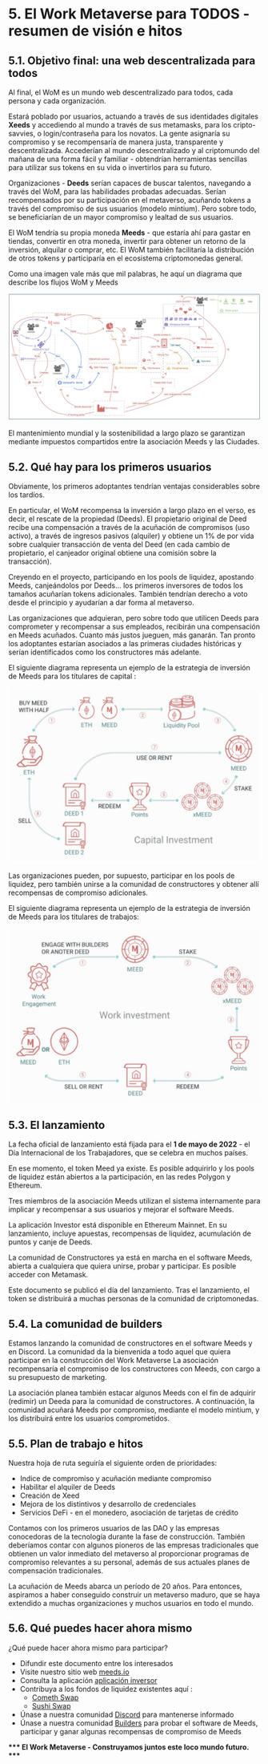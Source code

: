 # 5. El Work Metaverse para TODOS - resumen de visión e hitos

## 5.1. Objetivo final: una web descentralizada para todos

Al final, el WoM es un mundo web descentralizado para todos, cada persona y cada organización.

Estará poblado por usuarios, actuando a través de sus identidades digitales **Xeeds** y accediendo al mundo a través de sus metamasks, para los cripto-savvies, o login/contraseña para los novatos. La gente asignaría su compromiso y se recompensaría de manera justa, transparente y descentralizada. Accederían al mundo descentralizado y al criptomundo del mañana de una forma fácil y familiar - obtendrían herramientas sencillas para utilizar sus tokens en su vida o invertirlos para su futuro.

Organizaciones - **Deeds** serían capaces de buscar talentos, navegando a través del WoM, para las habilidades probadas adecuadas. Serían recompensados por su participación en el metaverso, acuñando tokens a través del compromiso de sus usuarios (modelo mintium). Pero sobre todo, se beneficiarían de un mayor compromiso y lealtad de sus usuarios.

El WoM tendría su propia moneda **Meeds** - que estaría ahí para gastar en tiendas, convertir en otra moneda, invertir para obtener un retorno de la inversión, alquilar o comprar, etc. El WoM también facilitaría la distribución de otros tokens y participaría en el ecosistema criptomonedas general.

Como una imagen vale más que mil palabras, he aquí un diagrama que describe los flujos WoM y Meeds

![Flujos WoM y Meeds](en/img/wom-flows.png)

El mantenimiento mundial y la sostenibilidad a largo plazo se garantizan mediante impuestos compartidos entre la asociación Meeds y las Ciudades.

## 5.2. Qué hay para los primeros usuarios

Obviamente, los primeros adoptantes tendrían ventajas considerables sobre los tardíos.

En particular, el WoM recompensa la inversión a largo plazo en el verso, es decir, el rescate de la propiedad (Deeds). El propietario original de Deed recibe una compensación a través de la acuñación de compromisos (uso activo), a través de ingresos pasivos (alquiler) y obtiene un 1% de por vida sobre cualquier transacción de venta del Deed (en cada cambio de propietario, el canjeador original obtiene una comisión sobre la transacción).

Creyendo en el proyecto, participando en los pools de liquidez, apostando Meeds, canjeándolos por Deeds... los primeros inversores de todos los tamaños acuñarían tokens adicionales. También tendrían derecho a voto desde el principio y ayudarían a dar forma al metaverso.

Las organizaciones que adquieran, pero sobre todo que utilicen Deeds para comprometer y recompensar a sus empleados, recibirán una compensación en Meeds acuñados. Cuanto más justos jueguen, más ganarán. Tan pronto los adoptantes estarían asociados a las primeras ciudades históricas y serían identificados como los constructores más adelante.

El siguiente diagrama representa un ejemplo de la estrategia de inversión de Meeds para los titulares de capital :

![Estrategia de inversión de Meeds para los titulares de capital](en/img/invest-capital.png)

Las organizaciones pueden, por supuesto, participar en los pools de liquidez, pero también unirse a la comunidad de constructores y obtener allí recompensas de compromiso adicionales.

El siguiente diagrama representa un ejemplo de la estrategia de inversión de Meeds para los titulares de trabajos:

![Estrategia de inversión de Meeds para los titulares de puestos de trabajo](en/img/invest-work.png)

## 5.3. El lanzamiento

La fecha oficial de lanzamiento está fijada para el **1 de mayo de 2022** - el Día Internacional de los Trabajadores, que se celebra en muchos países.

En ese momento, el token Meed ya existe. Es posible adquirirlo y los pools de liquidez están abiertos a la participación, en las redes Polygon y Ethereum.

Tres miembros de la asociación Meeds utilizan el sistema internamente para implicar y recompensar a sus usuarios y mejorar el software Meeds.

La aplicación Investor está disponible en Ethereum Mainnet. En su lanzamiento, incluye apuestas, recompensas de liquidez, acumulación de puntos y canje de Deeds.

La comunidad de Constructores ya está en marcha en el software Meeds, abierta a cualquiera que quiera unirse, probar y participar. Es posible acceder con Metamask.

Este documento se publicó el día del lanzamiento. Tras el lanzamiento, el token se distribuirá a muchas personas de la comunidad de criptomonedas.

## 5.4. La comunidad de builders

Estamos lanzando la comunidad de constructores en el software Meeds y en Discord. La comunidad da la bienvenida a todo aquel que quiera participar en la construcción del Work Metaverse La asociación recompensaría el compromiso de los constructores con Meeds, con cargo a su presupuesto de marketing.

La asociación planea también estacar algunos Meeds con el fin de adquirir (redimir) un Deeda para la comunidad de constructores. A continuación, la comunidad acuñará Meeds por compromiso, mediante el modelo mintium, y los distribuirá entre los usuarios comprometidos.

## 5.5. Plan de trabajo e hitos

Nuestra hoja de ruta seguiría el siguiente orden de prioridades:

- Indice de compromiso y acuñación mediante compromiso
- Habilitar el alquiler de Deeds
- Creación de Xeed
- Mejora de los distintivos y desarrollo de credenciales
- Servicios DeFi - en el monedero, asociación de tarjetas de crédito

Contamos con los primeros usuarios de las DAO y las empresas conocedoras de la tecnología durante la fase de construcción. También deberíamos contar con algunos pioneros de las empresas tradicionales que obtienen un valor inmediato del metaverso al proporcionar programas de compromiso relevantes a su personal, además de sus actuales planes de compensación tradicionales.

La acuñación de Meeds abarca un período de 20 años. Para entonces, aspiramos a haber conseguido construir un metaverso maduro, que se haya extendido a muchas organizaciones y muchos usuarios en todo el mundo.

## 5.6. Qué puedes hacer ahora mismo

¿Qué puede hacer ahora mismo para participar?

- Difundir este documento entre los interesados
- Visite nuestro sitio web [meeds.io](https://www.meeds.io/)
- Consulta la aplicación [aplicación inversor](https://meeds.io/investors)
- Contribuya a los fondos de liquidez existentes aquí :
  - [Cometh Swap](https://swap.cometh.io/)
  - [Sushi Swap](https://sushi.com)
- Únase a nuestra comunidad [Discord](https://discord.com/invite/hAuADSq3) para mantenerse informado
- Únase a nuestra comunidad [Builders](https://meeds.io/builders) para probar el software de Meeds, participar y ganar algunas recompensas de compromiso de Meeds

**\*\*\* El Work Metaverse - Construyamos juntos este loco mundo futuro. \*\*\***
